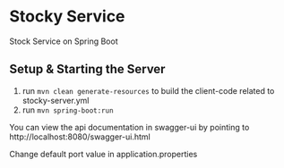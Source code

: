 # Stocky Service
Stock Service on Spring Boot  


## Setup & Starting the Server  
1. run `mvn clean generate-resources` to build the client-code related to stocky-server.yml
2. run `mvn spring-boot:run`      


You can view the api documentation in swagger-ui by pointing to  
http://localhost:8080/swagger-ui.html

Change default port value in application.properties

